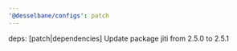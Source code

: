 ```yaml
---
'@desselbane/configs': patch
---
```


deps: [patch|dependencies] Update package jiti from 2.5.0 to 2.5.1
